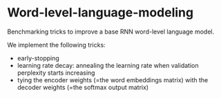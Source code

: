 # Word-level-language-modeling
Benchmarking tricks to improve a base RNN word-level language model.

We implement the following tricks: 
 - early-stopping
 - learning rate decay: annealing the learning rate when validation perplexity starts increasing
 - tying the encoder weights (=the word embeddings matrix) with the decoder weights (=the softmax output matrix)
